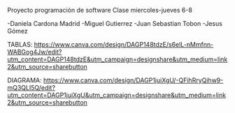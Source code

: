 Proyecto programación de software
Clase miercoles-jueves 6-8

-Daniela Cardona Madrid
-Miguel Gutierrez
-Juan Sebastian Tobon
-Jesus Gómez

TABLAS:
https://www.canva.com/design/DAGP148tdzE/s6elL-nMmfnn-WABGog4Jw/edit?utm_content=DAGP148tdzE&utm_campaign=designshare&utm_medium=link2&utm_source=sharebutton


DIAGRAMA:
https://www.canva.com/design/DAGP1juiXgU/-QFihRryQihw9-mQ3QLI5Q/edit?utm_content=DAGP1juiXgU&utm_campaign=designshare&utm_medium=link2&utm_source=sharebutton
